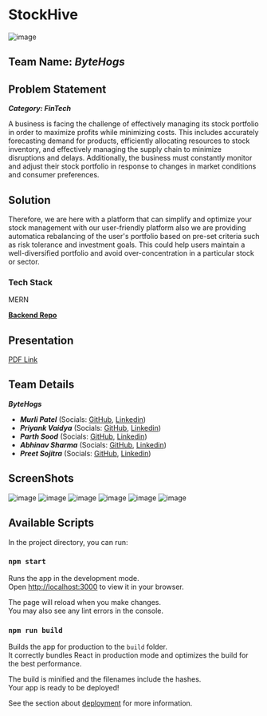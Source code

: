 # StockHive

![image](https://user-images.githubusercontent.com/87543808/215325529-16357dad-0425-46ad-bd9d-a891e78d46ee.png)

## Team Name: _ByteHogs_

## Problem Statement

**_Category: FinTech_**

A business is facing the challenge of effectively managing its stock portfolio in order to maximize profits while minimizing costs. This includes accurately forecasting demand for products, efficiently allocating resources to stock inventory, and effectively managing the supply chain to minimize disruptions and delays. Additionally, the business must constantly monitor and adjust their stock portfolio in response to changes in market conditions and consumer preferences.

## Solution

Therefore, we are here with a platform that can simplify and optimize your stock management with our user-friendly platform also we are providing automatica rebalancing of the user's portfolio based on pre-set criteria such as risk tolerance and investment goals. This could help users maintain a well-diversified portfolio and avoid over-concentration in a particular stock or sector.

### Tech Stack

MERN

[**Backend Repo**](https://github.com/Abhinav5050649/stocksPortfolioHack)

## Presentation

[PDF Link](https://drive.google.com/file/d/1RprG_ssfWg1tG266YrioPSCM_tViG4DC/view?usp=sharing)

## Team Details

**_ByteHogs_**

- **_Murli Patel_** (Socials: [GitHub](https://github.com/murlipatel1), [Linkedin](https://www.linkedin.com/in/murli-patel-193605224/))
- **_Priyank Vaidya_** (Socials: [GitHub](https://github.com/Priyank-Vaidya), [Linkedin](https://www.linkedin.com/in/priyank-vaidya/))
- **_Parth Sood_** (Socials: [GitHub](https://github.com/psood708), [Linkedin](https://www.linkedin.com/in/parth-sood/))
- **_Abhinav Sharma_** (Socials: [GitHub](https://github.com/Abhinav5050649), [Linkedin](https://www.linkedin.com/in/abhinavsharma29/))
- **_Preet Sojitra_** (Socials: [GitHub](https://github.com/Preet-Sojitra), [Linkedin](https://www.linkedin.com/in/preet-sojitra/))

## ScreenShots
![image](https://user-images.githubusercontent.com/87543808/215325608-45175ae3-31fe-4ac6-98ed-f52a296bfbb3.png)
![image](https://user-images.githubusercontent.com/87543808/215325627-feeab518-b6b6-4408-accf-7d442808ab25.png)
![image](https://user-images.githubusercontent.com/87543808/215325639-fdcc23e3-6724-406f-b78d-f6845474bc50.png)
![image](https://user-images.githubusercontent.com/87543808/215325651-f620cd54-028f-4876-abf4-468b9e9c8f6a.png)
![image](https://user-images.githubusercontent.com/87543808/215325673-1bd871db-a893-4abe-b187-12bbda21e799.png)
![image](https://user-images.githubusercontent.com/87543808/215325687-e9f4798e-3c5f-4381-bd5a-a0dc949f87f5.png)


## Available Scripts

In the project directory, you can run:

### `npm start`

Runs the app in the development mode.\
Open [http://localhost:3000](http://localhost:3000) to view it in your browser.

The page will reload when you make changes.\
You may also see any lint errors in the console.

### `npm run build`

Builds the app for production to the `build` folder.\
It correctly bundles React in production mode and optimizes the build for the best performance.

The build is minified and the filenames include the hashes.\
Your app is ready to be deployed!

See the section about [deployment](https://facebook.github.io/create-react-app/docs/deployment) for more information.
